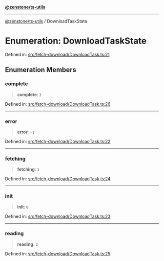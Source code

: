 [**@zenstone/ts-utils**](../README.md)

***

[@zenstone/ts-utils](../globals.md) / DownloadTaskState

# Enumeration: DownloadTaskState

Defined in: [src/fetch-download/DownloadTask.ts:21](https://github.com/janpoem/ts-utils/blob/5695f5d0e3c2197ae4233c3f441833765430d482/src/fetch-download/DownloadTask.ts#L21)

## Enumeration Members

### complete

> **complete**: `3`

Defined in: [src/fetch-download/DownloadTask.ts:26](https://github.com/janpoem/ts-utils/blob/5695f5d0e3c2197ae4233c3f441833765430d482/src/fetch-download/DownloadTask.ts#L26)

***

### error

> **error**: `-1`

Defined in: [src/fetch-download/DownloadTask.ts:22](https://github.com/janpoem/ts-utils/blob/5695f5d0e3c2197ae4233c3f441833765430d482/src/fetch-download/DownloadTask.ts#L22)

***

### fetching

> **fetching**: `1`

Defined in: [src/fetch-download/DownloadTask.ts:24](https://github.com/janpoem/ts-utils/blob/5695f5d0e3c2197ae4233c3f441833765430d482/src/fetch-download/DownloadTask.ts#L24)

***

### init

> **init**: `0`

Defined in: [src/fetch-download/DownloadTask.ts:23](https://github.com/janpoem/ts-utils/blob/5695f5d0e3c2197ae4233c3f441833765430d482/src/fetch-download/DownloadTask.ts#L23)

***

### reading

> **reading**: `2`

Defined in: [src/fetch-download/DownloadTask.ts:25](https://github.com/janpoem/ts-utils/blob/5695f5d0e3c2197ae4233c3f441833765430d482/src/fetch-download/DownloadTask.ts#L25)
